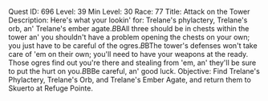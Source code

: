 Quest ID: 696
Level: 39
Min Level: 30
Race: 77
Title: Attack on the Tower
Description: Here's what your lookin' for: Trelane's phylactery, Trelane's orb, an' Trelane's ember agate.$B$BAll three should be in chests within the tower an' you shouldn't have a problem opening the chests on your own; you just have to be careful of the ogres.$B$BThe tower's defenses won't take care of 'em on their own; you'll need to have your weapons at the ready. Those ogres find out you're there and stealing from 'em, an' they'll be sure to put the hurt on you.$B$BBe careful, an' good luck.
Objective: Find Trelane's Phylactery, Trelane's Orb, and Trelane's Ember Agate, and return them to Skuerto at Refuge Pointe.
